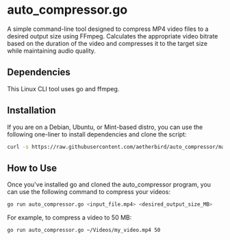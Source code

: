 # auto_compressor.go

A simple command-line tool designed to compress MP4 video files to a desired output size using FFmpeg. Calculates the appropriate video bitrate based on the duration of the video and compresses it to the target size while maintaining audio quality.

## Dependencies

This Linux CLI tool uses go and ffmpeg. 

## Installation

If you are on a Debian, Ubuntu, or Mint-based distro, you can use the following one-liner to install dependencies and clone the script:

```bash
curl -s https://raw.githubusercontent.com/aetherbird/auto_compressor/main/auto_compressor_installer.sh | bash
```

## How to Use

Once you've installed go and cloned the auto_compressor program, you can use the following command to compress your videos:

```bash
go run auto_compressor.go <input_file.mp4> <desired_output_size_MB>
```

For example, to compress a video to 50 MB:

```bash
go run auto_compressor.go ~/Videos/my_video.mp4 50
```

